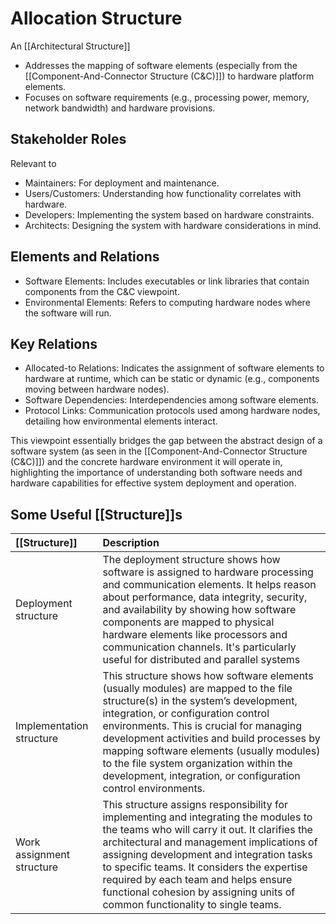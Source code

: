 # Allocation Structure
An [[Architectural Structure]]

- Addresses the mapping of software elements (especially from the [[Component-And-Connector Structure (C&C)]]) to hardware platform elements.
- Focuses on software requirements (e.g., processing power, memory, network bandwidth) and hardware provisions.

## Stakeholder Roles
Relevant to
- Maintainers: For deployment and maintenance.
- Users/Customers: Understanding how functionality correlates with hardware.
- Developers: Implementing the system based on hardware constraints.
- Architects: Designing the system with hardware considerations in mind.

## Elements and Relations
- Software Elements: Includes executables or link libraries that contain components from the C&C viewpoint.
- Environmental Elements: Refers to computing hardware nodes where the software will run.

## Key Relations
- Allocated-to Relations: Indicates the assignment of software elements to hardware at runtime, which can be static or dynamic (e.g., components moving between hardware nodes).
- Software Dependencies: Interdependencies among software elements.
- Protocol Links: Communication protocols used among hardware nodes, detailing how environmental elements interact.

This viewpoint essentially bridges the gap between the abstract design of a software system (as seen in the [[Component-And-Connector Structure (C&C)]]) and the concrete hardware environment it will operate in, highlighting the importance of understanding both software needs and hardware capabilities for effective system deployment and operation.

## Some Useful [[Structure]]s
| [[Structure]] | Description |
| :---          | :---        |
| Deployment structure | The deployment structure shows how software is assigned to hardware processing and communication elements. It helps reason about performance, data integrity, security, and availability by showing how software components are mapped to physical hardware elements like processors and communication channels. It's particularly useful for distributed and parallel systems |
| Implementation structure | This structure shows how software elements (usually modules) are mapped to the file structure(s) in the system’s development, integration, or configuration control environments. This is crucial for managing development activities and build processes by mapping software elements (usually modules) to the file system organization within the development, integration, or configuration control environments. |
| Work assignment structure | This structure assigns responsibility for implementing and integrating the modules to the teams who will carry it out. It clarifies the architectural and management implications of assigning development and integration tasks to specific teams. It considers the expertise required by each team and helps ensure functional cohesion by assigning units of common functionality to single teams. |

